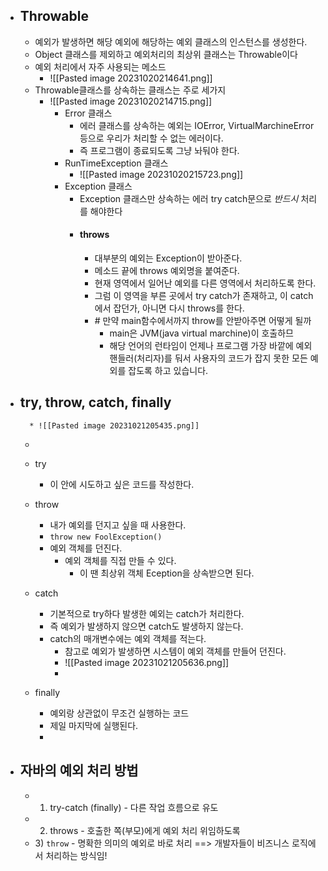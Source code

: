 * ## Throwable
	* 예외가 발생하면 해당 예외에 해당하는 예외 클래스의 인스턴스를 생성한다.
	* Object 클래스를 제외하고 예외처리의 최상위 클래스는 Throwable이다
	* 예외 처리에서 자주 사용되는 메소드
		* ![[Pasted image 20231020214641.png]]
	* Throwable클래스를 상속하는 클래스는 주로 세가지
		* ![[Pasted image 20231020214715.png]]
			* Error 클래스
				* 에러 클래스를 상속하는 예외는 IOError, VirtualMarchineError등으로 우리가 처리할 수 없는 에러이다.
				* 즉 프로그램이 종료되도록 그냥 놔둬야 한다.
			* RunTimeException 클래스
				* ![[Pasted image 20231020215723.png]]
			* Exception 클래스
				* Exception 클래스만 상속하는 에러 try catch문으로 *반드시* 처리를 해야한다
				* #### throws
					* 대부분의 예외는 Exception이 받아준다.
					* 메소드 끝에 throws 예외명을 붙여준다.
					* 현재 영역에서 일어난 예외를 다른 영역에서 처리하도록 한다.
					* 그럼 이 영역을 부른 곳에서 try catch가 존재하고, 이 catch에서 잡던가, 아니면 다시 throws를 한다.
					* \# 만약 main함수에서까지 throw를 안받아주면 어떻게 될까
						* main은 JVM(java virtual marchine)이 호출하므
						* 해당 언어의 런타임이 언제나 프로그램 가장 바깥에 예외 핸들러(처리자)를 둬서 사용자의 코드가 잡지 못한 모든 예외를 잡도록 하고 있습니다.
						  
* ## try, throw, catch, finally
		* ![[Pasted image 20231021205435.png]]
	* 
	* try
		* 이 안에 시도하고 싶은 코드를 작성한다.

	*  throw
		* 내가 예외를 던지고 싶을 때 사용한다.
		* `throw new FoolException()`
		* 예외 객체를 던진다.
			* 예외 객체를 직접 만들 수 있다.
				* 이 땐 최상위 객체 Eception을 상속받으면 된다.
	* catch
		* 기본적으로 try하다 발생한 예외는 catch가 처리한다.
		* 즉 예외가 발생하지 않으면 catch도 발생하지 않는다.
		* catch의 매개변수에는 예외 객체를 적는다.
			* 참고로 예외가 발생하면 시스템이 예외 객체를 만들어 던진다.
			* ![[Pasted image 20231021205636.png]]
			* 
	* finally
		* 예외랑 상관없이 무조건 실행하는 코드
		* 제일 마지막에 실행된다.
		* 
			  
* ## 자바의 예외 처리 방법
	* 1) try-catch (finally) - 다른 작업 흐름으로 유도  
	* 2) throws - 호출한 쪽(부모)에게 예외 처리 위임하도록  
	* 3) `throw` - 명확한 의미의 예외로 바로 처리 ==> 개발자들이 비즈니스 로직에서 처리하는 방식임!